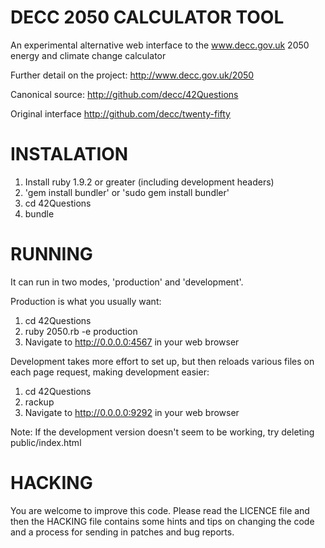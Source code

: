 # DECC 2050 CALCULATOR TOOL

An experimental alternative web interface to the www.decc.gov.uk 2050 energy and climate change calculator

Further detail on the project:
http://www.decc.gov.uk/2050

Canonical source:
http://github.com/decc/42Questions

Original interface
http://github.com/decc/twenty-fifty

# INSTALATION

1. Install ruby 1.9.2 or greater (including development headers)
2. 'gem install bundler' or 'sudo gem install bundler'
3. cd 42Questions
4. bundle

# RUNNING

It can run in two modes, 'production' and 'development'.

Production is what you usually want:

1. cd 42Questions
2. ruby 2050.rb -e production
3. Navigate to http://0.0.0.0:4567 in your web browser

Development takes more effort to set up, but then reloads various files on each page request, making development easier:

1. cd 42Questions
2. rackup
3. Navigate to http://0.0.0.0:9292 in your web browser

Note: If the development version doesn't seem to be working, try deleting public/index.html

# HACKING

You are welcome to improve this code. Please read the LICENCE file and then the HACKING file contains some hints and tips on changing the code and a process for sending in patches and bug reports.
